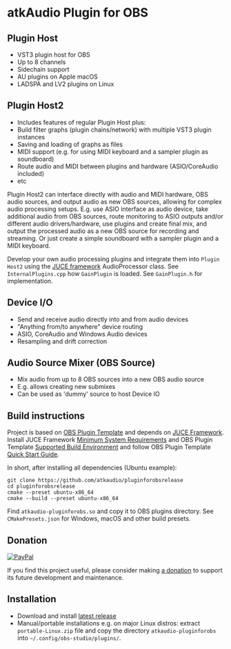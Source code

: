 # atkAudio Plugin for OBS

## Plugin Host

- VST3 plugin host for OBS
- Up to 8 channels
- Sidechain support
- AU plugins on Apple macOS
- LADSPA and LV2 plugins on Linux

## Plugin Host2

- Includes features of regular Plugin Host plus:
- Build filter graphs (plugin chains/network) with multiple VST3 plugin instances
- Saving and loading of graphs as files
- MIDI support (e.g. for using MIDI keyboard and a sampler plugin as soundboard)
- Route audio and MIDI between plugins and hardware (ASIO/CoreAudio included)
- etc

Plugin Host2 can interface directly with audio and MIDI hardware, OBS audio sources, and output audio as new OBS sources, allowing for complex audio processing setups. E.g. use ASIO interface as audio device, take additional audio from OBS sources, route monitoring to ASIO outputs and/or different audio drivers/hardware, use plugins and create final mix, and output the processed audio as a new OBS source for recording and streaming. Or just create a simple soundboard with a sampler plugin and a MIDI keyboard.

Develop your own audio processing plugins and integrate them into `Plugin Host2` using the [JUCE framework](https://juce.com/) AudioProcessor class. See `InternalPlugins.cpp` how `GainPlugin` is loaded. See `GainPlugin.h` for implementation.

## Device I/O

- Send and receive audio directly into and from audio devices
- "Anything from/to anywhere" device routing
- ASIO, CoreAudio and Windows Audio devices
- Resampling and drift correction

## Audio Source Mixer (OBS Source)

- Mix audio from up to 8 OBS sources into a new OBS audio source
- E.g. allows creating new submixes
- Can be used as 'dummy' source to host Device IO

## Build instructions

Project is based on [OBS Plugin Template](https://github.com/obsproject/obs-plugintemplate) and depends on [JUCE Framework](https://github.com/juce-framework/JUCE). Install JUCE Framework [Minimum System Requirements](https://github.com/juce-framework/JUCE#minimum-system-requirements) and OBS Plugin Template [Supported Build Environment](https://github.com/obsproject/obs-plugintemplate#supported-build-environments) and follow OBS Plugin Template [Quick Start Guide](https://github.com/obsproject/obs-plugintemplate/wiki/Quick-Start-Guide).

In short, after installing all dependencies (Ubuntu example):

```console
git clone https://github.com/atkaudio/pluginforobsrelease
cd pluginforobsrelease
cmake --preset ubuntu-x86_64
cmake --build --preset ubuntu-x86_64 
```

Find `atkaudio-pluginforobs.so` and copy it to OBS plugins directory.
See `CMakePresets.json` for Windows, macOS and other build presets.

## Donation

[![PayPal](https://www.paypalobjects.com/en_US/i/btn/btn_donateCC_LG.gif)](https://www.paypal.com/donate/?hosted_button_id=ERBKC76F55HZW)

If you find this project useful, please consider making [a donation](https://www.paypal.com/donate/?hosted_button_id=ERBKC76F55HZW) to support its future development and maintenance.

## Installation

- Download and install [latest release](https://github.com/atkAudio/PluginForObsRelease/releases/latest)
- Manual/portable installations e.g. on major Linux distros: extract `portable-Linux.zip` file and copy the directory `atkaudio-pluginforobs` into `~/.config/obs-studio/plugins/`.
